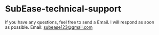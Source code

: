 # SubEase-technical-support
If you have any questions, feel free to send a Email. I will respond as soon as possible.
Email: subease123@gmail.com
